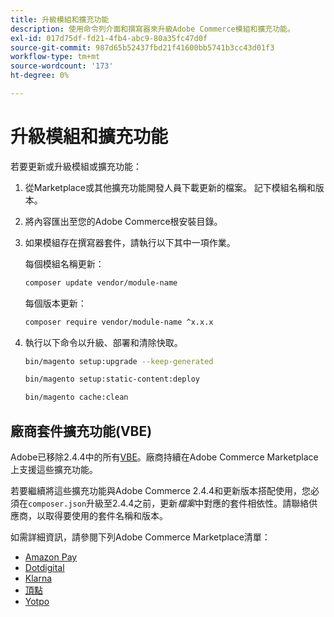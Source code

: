 ```yaml
---
title: 升級模組和擴充功能
description: 使用命令列介面和撰寫器來升級Adobe Commerce模組和擴充功能。
exl-id: 017d75df-fd21-4fb4-abc9-80a35fc47d0f
source-git-commit: 987d65b52437fbd21f41600bb5741b3cc43d01f3
workflow-type: tm+mt
source-wordcount: '173'
ht-degree: 0%

---
```


# 升級模組和擴充功能

若要更新或升級模組或擴充功能：

1. 從Marketplace或其他擴充功能開發人員下載更新的檔案。 記下模組名稱和版本。

1. 將內容匯出至您的Adobe Commerce根安裝目錄。

1. 如果模組存在撰寫器套件，請執行以下其中一項作業。

   每個模組名稱更新：

   ```bash
   composer update vendor/module-name
   ```

   每個版本更新：

   ```bash
   composer require vendor/module-name ^x.x.x
   ```

1. 執行以下命令以升級、部署和清除快取。

   ```bash
   bin/magento setup:upgrade --keep-generated
   ```

   ```bash
   bin/magento setup:static-content:deploy
   ```

   ```bash
   bin/magento cache:clean
   ```

## 廠商套件擴充功能(VBE)

Adobe已移除2.4.4中的所有[VBE](https://experienceleague.adobe.com/zh-hant/docs/commerce-operations/upgrade-guide/modules/upgrade)。廠商持續在Adobe Commerce Marketplace上支援這些擴充功能。

若要繼續將這些擴充功能與Adobe Commerce 2.4.4和更新版本搭配使用，您必須在`composer.json`升級至2.4.4之前，更新&#x200B;_檔案_&#x200B;中對應的套件相依性。請聯絡供應商，以取得要使用的套件名稱和版本。

如需詳細資訊，請參閱下列Adobe Commerce Marketplace清單：

- [Amazon Pay](https://marketplace.magento.com/amzn-amazon-pay-magento-2-module.html)
- [Dotdigital](https://marketplace.magento.com/dotdigital-dotdigital-magento2-os-package.html)
- [Klarna](https://marketplace.magento.com/klarna-m2-klarna.html)
- [頂點](https://marketplace.magento.com/vertexinc-vertex-tax-module.html)
- [Yotpo](https://marketplace.magento.com/yotpo-module-yotpo.html)
